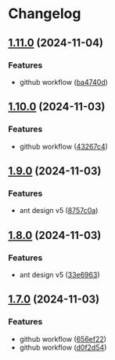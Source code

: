 # Changelog

## [1.11.0](https://github.com/Erdhiem-UI/ng-zorro-v5-experimental-view/compare/v1.10.0...v1.11.0) (2024-11-04)


### Features

* github workflow ([ba4740d](https://github.com/Erdhiem-UI/ng-zorro-v5-experimental-view/commit/ba4740d136314bd604d935dcc83198648068a0dc))

## [1.10.0](https://github.com/Erdhiem-UI/ng-zorro-v5-experimental-view/compare/v1.9.0...v1.10.0) (2024-11-03)


### Features

* github workflow ([43267c4](https://github.com/Erdhiem-UI/ng-zorro-v5-experimental-view/commit/43267c4e0909198c7133cca7d6a0b62869d1957b))

## [1.9.0](https://github.com/Erdhiem-UI/ng-zorro-v5-experimental-view/compare/v1.8.0...v1.9.0) (2024-11-03)


### Features

* ant design v5 ([8757c0a](https://github.com/Erdhiem-UI/ng-zorro-v5-experimental-view/commit/8757c0ad8dbbcb77b32ec58d1d16de42c1a9c6ea))

## [1.8.0](https://github.com/Erdhiem-UI/ng-zorro-v5-experimental-view/compare/v1.7.0...v1.8.0) (2024-11-03)


### Features

* ant design v5 ([33e6963](https://github.com/Erdhiem-UI/ng-zorro-v5-experimental-view/commit/33e696395dca7d0cdd380e2b0bd3e9f3d52f6d03))

## [1.7.0](https://github.com/Erdhiem-UI/ng-zorro-v5-experimental-view/compare/v1.6.0...v1.7.0) (2024-11-03)


### Features

* github workflow ([656ef22](https://github.com/Erdhiem-UI/ng-zorro-v5-experimental-view/commit/656ef2282517164f9b3082e181c4105b7e2a3b01))
* github workflow ([d0f2d54](https://github.com/Erdhiem-UI/ng-zorro-v5-experimental-view/commit/d0f2d54f86966cae814dbb2557d9acec29ef37e8))
